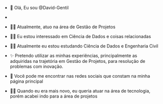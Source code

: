 - 👋 Olá, Eu sou @David-Gentil
- 
- 👨‍💼 Atualmente, atuo na área de Gestão de Projetos
- 🧑‍🔬 Eu estou interessado em Ciência de Dados e coisas relacionadas
- 👨‍🎓 Atualmente eu estou estudando Ciência de Dados e Engenharia Civil

- ✨  Pretendo utilizar as minhas experiências, principalmente as adquiridas na trajetória em Gestão de Projetos, para resolução de problemas com inovação.
  
- 📮 Você pode me encontrar nas redes sociais que constam na minha página principal
  
- 👨‍💻 Quando eu era mais novo, eu queria atuar na área de tecnologia, porém acabei indo para a área de projetos
